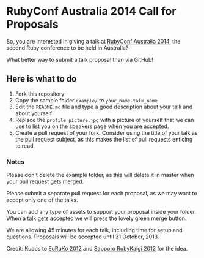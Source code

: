 # RubyConf Australia 2014 Call for Proposals

So, you are interested in giving a talk at [RubyConf Australia 2014](http://rubyconf.org.au),
the second Ruby conference to be held in Australia?

What better way to submit a talk proposal than via GitHub!

## Here is what to do

1. Fork this repository
2. Copy the sample folder `example/` to `your_name-talk_name`
3. Edit the `README.md` file and type a good description about your talk
   and about yourself
4. Replace the `profile_picture.jpg` with a picture of yourself that we
   can use to list you on the speakers page when you are accepted.
5. Create a pull request of your fork. Consider using the title of your
   talk as the pull request subject, as this makes the list of pull requests
   enticing to read.

### Notes

Please don't delete the example folder, as this will delete it in
master when your pull request gets merged.

Please submit a separate pull request for each proposal, as we may want to
accept only one of the talks.

You can add any type of assets to support your proposal inside your folder.
When a talk gets accepted we will press the lovely green merge button.

We are allowing 45 minutes for each talk, including time for setup and questions.
Proposals will be accepted until 31 October, 2013.

Credit: Kudos to [EuRuKo 2012](https://github.com/euruko2012/call-for-proposals) and
[Sapporo RubyKaigi 2012](https://github.com/sprk2012/sprk2012-cfp) for the idea.
